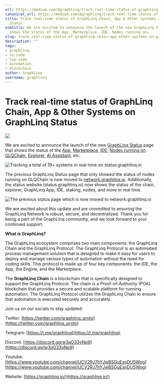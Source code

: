 ```yaml
---
url: https://medium.com/@graphlinq/track-real-time-status-of-graphlinq-chain-app-other-systems-on-graphlinq-status-518841e83c15
canonical_url: https://medium.com/@graphlinq/track-real-time-status-of-graphlinq-chain-app-other-systems-on-graphlinq-status-518841e83c15
title: Track real-time status of GraphLinq Chain, App & Other Systems on GraphLinq
  Status
subtitle: We are excited to announce the launch of the new GraphLinq Status page that
  shows the status of the App, Marketplace, IDE, Nodes running on…
slug: track-real-time-status-of-graphlinq-chain-app-other-systems-on-graphlinq-status
description: ""
tags:
- graphlinq
- no-code
- low-code
- automation
- blockchain
author: GraphLinq
username: graphlinq
---
```


# Track real-time status of GraphLinq Chain, App & Other Systems on GraphLinq Status

![][image_ref_MSpSYThyRDhVY19LRnVpMnpfUHJtM3JBLmpwZWc=]

We are excited to announce the launch of the new [GraphLinq Status](http://status.graphlinq.io) page that shows the status of the [App](http://app.graphlinq.io), [Marketplace](http://marketplace.graphlinq.io), [IDE](http://ide.graphlinq.io), [Nodes running on GLQChain](http://network.graphlinq.io), [Explorer](http://explorer.graphlinq.io), [AI Assistant](http://ai.graphlinq.io), etc.

![Tracking a total of 19+ systems in real-time on status.graphlinq.io][image_ref_MSpBTndLNFBIUjkxVl8zZ3ZCSDE4MjhRLnBuZw==]

The previous GraphLinq Status page that only showed the status of nodes running on GLQChain is now moved to [network.graphlinq.io](http://network.graphlinq.io). Additionally, the status website (status.graphlinq.io) now shows the status of the chain, explorer, GraphLinq App, IDE, staking, nodes, and more in real time.

![The previous status page which is now moved to network.graphlinq.io][image_ref_MSp0UWFzV1VTbzQ3RDJVU2g3ajU5bWtBLnBuZw==]

We are excited about this update and are committed to ensuring the GraphLinq Network is robust, secure, and decentralized. Thank you for being a part of the GraphLinq community, and we look forward to your continued support.

**What is GraphLinq?**

The GraphLinq ecosystem comprises two main components: the GraphLinq Chain and the GraphLinq Protocol. The GraphLinq Protocol is an automated process management solution that is designed to make it easy for users to deploy and manage various types of automation without the need for coding skills. This protocol is made up of four key components: the IDE, the App, the Engine, and the Marketplace.

The **GraphLinq Chain** is a blockchain that is specifically designed to support the GraphLinq Protocol. The chain is a Proof-of-Authority (POA) blockchain that provides a secure and scalable platform for running automation. The GraphLinq Protocol utilizes the GraphLinq Chain to ensure that automation is executed securely and accurately.

Join us on our socials to stay updated:

Twitter: [https://twitter.com/graphlinq_proto](https://twitter.com/graphlinq_proto)

Telegram: [https://t.me/graphlinq](https://t.me/graphlinq)

Discord: [https://discord.gg/w3qG33vNp9](https://discord.gg/w3qG33vNp9)

Youtube: [https://www.youtube.com/channel/UCV2RJ7hYJwBSGuEsnDU5Wog](https://www.youtube.com/channel/UCV2RJ7hYJwBSGuEsnDU5Wog)

Website: [https://graphlinq.io/](https://graphlinq.io/)


[image_ref_MSpSYThyRDhVY19LRnVpMnpfUHJtM3JBLmpwZWc=]: data:image/jpeg;base64,
[image_ref_MSpBTndLNFBIUjkxVl8zZ3ZCSDE4MjhRLnBuZw==]: data:image/png;base64,
[image_ref_MSp0UWFzV1VTbzQ3RDJVU2g3ajU5bWtBLnBuZw==]: data:image/png;base64,
